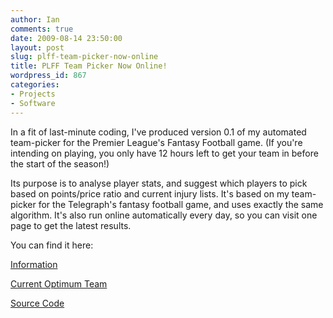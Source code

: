 ```yaml
---
author: Ian
comments: true
date: 2009-08-14 23:50:00
layout: post
slug: plff-team-picker-now-online
title: PLFF Team Picker Now Online!
wordpress_id: 867
categories:
- Projects
- Software
---
```


In a fit of last-minute coding, I've produced version 0.1 of my automated team-picker for the Premier League's Fantasy Football game.  (If you're intending on playing, you only have 12 hours left to get your team in before the start of the season!)

Its purpose is to analyse player stats, and suggest which players to pick based on points/price ratio and current injury lists.  It's based on my team-picker for the Telegraph's fantasy football game, and uses exactly the same algorithm.  It's also run online automatically every day, so you can visit one page to get the latest results.

You can find it here:  

[Information](http://www.onlydreaming.net/software/premier-league-fantasy-football-team-picker)  

[Current Optimum Team](http://www.onlydreaming.net/plff-optimum-team)  

[Source Code](http://www.onlydreaming.net/files/TeamPicker/plteampicker.py.txt)

